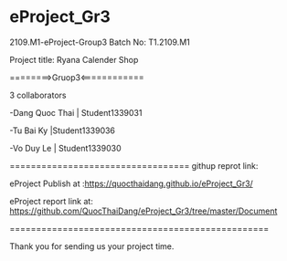 # eProject_Gr3
2109.M1-eProject-Group3 Batch No: T1.2109.M1

Project title: Ryana Calender Shop

========>Gruop3<============



3 collaborators

 -Dang Quoc Thai | Student1339031
 
 -Tu Bai Ky |Student1339036
 
 -Vo Duy Le | Student1339030
 
 ==================================
 githup reprot link:
 
 eProject Publish at :https://quocthaidang.github.io/eProject_Gr3/
 
 eProject report  link at: https://github.com/QuocThaiDang/eProject_Gr3/tree/master/Document
 
 =================================================
 
 Thank you for sending us your project time.
 
 
